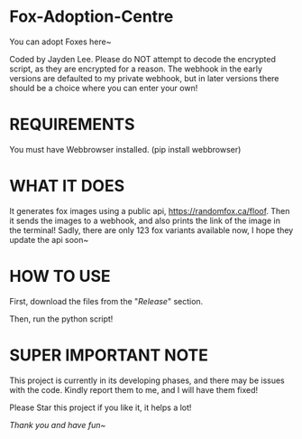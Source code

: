 # Fox-Adoption-Centre
You can adopt Foxes here~

Coded by Jayden Lee.
Please do NOT attempt to decode the encrypted script, as they are encrypted for a reason.
The webhook in the early versions are defaulted to my private webhook, but in later versions there should be a choice where you can enter your own!
# REQUIREMENTS
You must have Webbrowser installed. (pip install webbrowser)
# WHAT IT DOES
It generates fox images using a public api, https://randomfox.ca/floof. Then it sends the images to a webhook, and also prints the link of the image in the terminal! Sadly, there are only 123 fox variants available now, I hope they update the api soon~

# HOW TO USE
First, download the files from the "*Release*" section.

Then, run the python script!

# SUPER IMPORTANT NOTE
This project is currently in its developing phases, and there may be issues with the code. Kindly report them to me, and I will have them fixed!

Please Star this project if you like it, it helps a lot!

*Thank you and have fun~*
